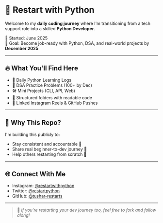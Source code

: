 # 🚀 Restart with Python

Welcome to my **daily coding journey** where I'm transitioning from a tech support role into a skilled **Python Developer**.

📅 Started: June 2025  
🎯 Goal: Become job-ready with Python, DSA, and real-world projects by **December 2025**

---

## 🔥 What You'll Find Here

- 📘 Daily Python Learning Logs
- 🧠 DSA Practice Problems (100+ by Dec)
- 🛠️ Mini Projects (CLI, API, Web)
- 📂 Structured folders with readable code
- 🎥 Linked Instagram Reels & GitHub Pushes

---

## 📍 Why This Repo?

I'm building this publicly to:
- Stay consistent and accountable 💪  
- Share real beginner-to-dev journey 👣  
- Help others restarting from scratch 🧩  

---

## 🌐 Connect With Me

- Instagram: [@restartwithpython](https://instagram.com/restartwithpython)
- Twitter: [@restartpython](https://twitter.com/restartpython)
- GitHub: [@tushar-restarts](https://github.com/tushar-restarts)

---

> 🎯 *If you're restarting your dev journey too, feel free to fork and follow along!*
